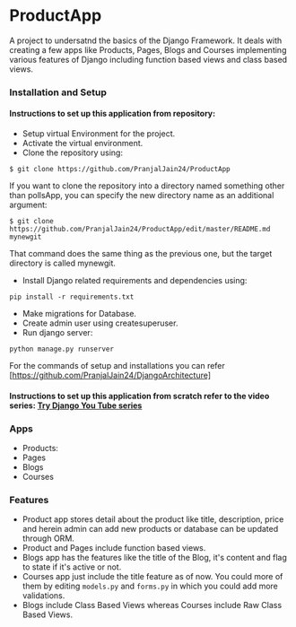 # ProductApp
A project to undersatnd the basics of the Django Framework. It deals with creating a few apps like Products, Pages, Blogs and Courses implementing various features of Django including function based views and class based views.

### Installation and Setup

#### Instructions to set up this application from repository:
* Setup virtual Environment for the project.
* Activate the virtual environment.
* Clone the repository using:
```
$ git clone https://github.com/PranjalJain24/ProductApp  
```
If you want to clone the repository into a directory named something other than pollsApp, you can specify the new directory name as an additional argument:
```
$ git clone https://github.com/PranjalJain24/ProductApp/edit/master/README.md mynewgit
```
That command does the same thing as the previous one, but the target directory is called mynewgit.
  
* Install Django related requirements and dependencies using:
```
pip install -r requirements.txt
```
* Make migrations for Database.
* Create admin user using createsuperuser.
* Run django server: 
```
python manage.py runserver
```
For the commands of setup and installations you can refer [https://github.com/PranjalJain24/DjangoArchitecture]

#### Instructions to set up this application from scratch refer to the video series: [Try Django You Tube series](https://www.youtube.com/playlist?list=PLEsfXFp6DpzTD1BD1aWNxS2Ep06vIkaeW)


### Apps
* Products:
* Pages
* Blogs
* Courses

### Features

* Product app stores detail about the product like title, description, price and herein admin can add new products or database can be updated through ORM. 
* Product and Pages include function based views.
* Blogs app has the features like the title of the Blog, it's content and flag to state if it's active or not.
* Courses app just include the title feature as of now. You could more of them by editing ```models.py``` and ```forms.py``` in which you could add more validations.
* Blogs include Class Based Views whereas Courses include Raw Class Based Views.

